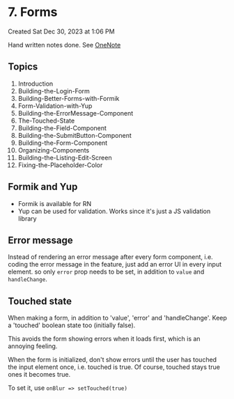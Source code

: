 # 7. Forms
Created Sat Dec 30, 2023 at 1:06 PM

Hand written notes done. See [OneNote](https://onedrive.live.com/redir?resid=1AFE2D221CFD3E54%21137&page=Edit&wd=target%287-forms.one%7C3df3c2cf-33e8-6746-a1f1-2d6d057a4b01%2F%29&wdorigin=717)

## Topics
1. Introduction
2. Building-the-Login-Form
3. Building-Better-Forms-with-Formik
4. Form-Validation-with-Yup
5. Building-the-ErrorMessage-Component
6. The-Touched-State
7. Building-the-Field-Component
8. Building-the-SubmitButton-Component
9. Building-the-Form-Component
10. Organizing-Components
12. Building-the-Listing-Edit-Screen
13. Fixing-the-Placeholder-Color

## Formik and Yup
- Formik is available for RN
- Yup can be used for validation. Works since it's just a JS validation library


## Error message
Instead of rendering an error message after every form component, i.e. coding the error message in the feature, just add an error UI in every input element. so only `error` prop needs to be set, in addition to `value` and `handleChange`.

## Touched state
When making a form, in addition to 'value', 'error' and 'handleChange'. Keep a 'touched' boolean state too (initially false).

This avoids the form showing errors when it loads first, which is an annoying feeling.

When the form is initialized, don't show errors until the user has touched the input element once, i.e. touched is true. Of course, touched stays true ones it becomes true.

To set it, use `onBlur => setTouched(true)`